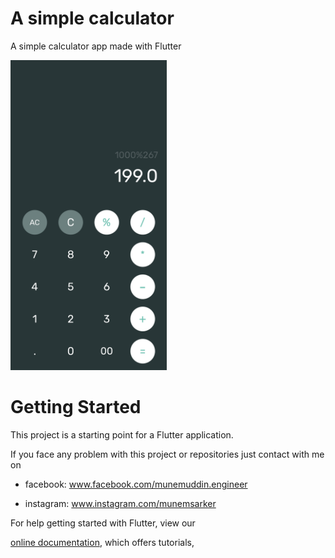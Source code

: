 # A simple calculator

A simple calculator app made with Flutter

<img src="./screenshot.png" width="250">

# Getting Started

This project is a starting point for a Flutter application.

If you face any problem with this project or repositories just contact with me on 

- facebook: www.facebook.com/munemuddin.engineer

- instagram: www.instagram.com/munemsarker

For help getting started with Flutter, view our

[online documentation](https://flutter.dev/docs), which offers tutorials,

